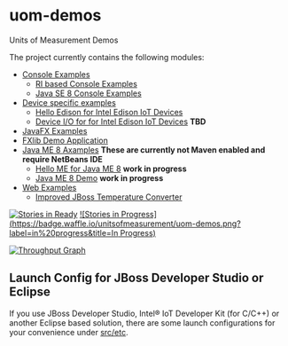 uom-demos
=========

Units of Measurement Demos

The project currently contains the following modules:

- [Console Examples](console)
  - [RI based Console Examples](console/ri)
  - [Java SE 8 Console Examples](console/se)
- [Device specific examples](device)
  - [Hello Edison for Intel Edison IoT Devices](device/edison/hello)
  - [Device I/O for for Intel Edison IoT Devices](device/edison/dio) **TBD**
- [JavaFX Examples](javafx)
 - [FXlib Demo Application](javafx/fxlib)
- [Java ME 8 Axamples](javame) **These are currently not Maven enabled and require NetBeans IDE**
  - [Hello ME for Java ME 8](javame/hellome) **work in progress**
  - [Java ME 8 Demo](javame/medemo) **work in progress**
- [Web Examples](web)
  - [Improved JBoss Temperature Converter](web/temperature-converter)


[![Stories in Ready](https://badge.waffle.io/unitsofmeasurement/uom-demos.png?label=ready&title=Ready)](https://waffle.io/unitsofmeasurement/uom-demos)
[![Stories in Progress](https://badge.waffle.io/unitsofmeasurement/uom-demos.png?label=in%20progress&title=In Progress)](https://waffle.io/unitsofmeasurement/uom-demos)

[![Throughput Graph](https://graphs.waffle.io/unitsofmeasurement/uom-demos/throughput.svg)](https://waffle.io/unitsofmeasurement/uom-demos/metrics)

Launch Config for JBoss Developer Studio or Eclipse
-------------------------------------
If you use JBoss Developer Studio, Intel® IoT Developer Kit (for C/C++) or another Eclipse based solution, there are some launch configurations for your convenience under [src/etc](src/etc/). 
